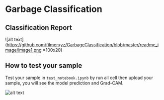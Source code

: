 # Garbage Classification

## Classification Report
![alt text](https://github.com/filmerxyz/GarbageClassification/blob/master/readme_image/image1.png =100x20)

## How to test your sample
Test your sample in ```test_notebook.ipynb``` by run all cell then upload your sample, you will see the model prediction and Grad-CAM.

![alt text](https://github.com/filmerxyz/GarbageClassification/blob/master/readme_image/image2.png)
